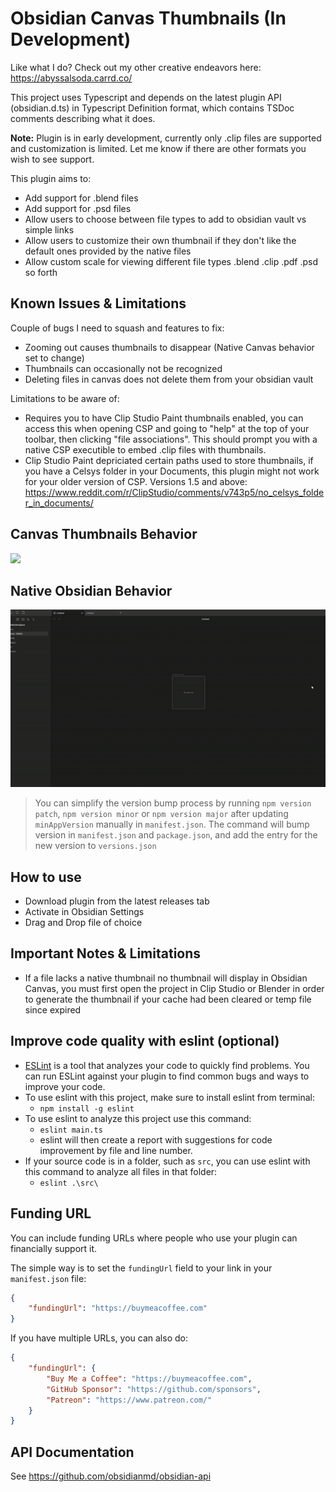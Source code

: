 # Obsidian Canvas Thumbnails (In Development)

Like what I do? Check out my other creative endeavors here: https://abyssalsoda.carrd.co/

This project uses Typescript and depends on the latest plugin API (obsidian.d.ts) in Typescript Definition format, which contains TSDoc comments describing what it does.

**Note:** Plugin is in early development, currently only .clip files are supported and customization is limited. Let me know if there are other formats you wish to see support.

This plugin aims to:
- Add support for .blend files
- Add support for .psd files
- Allow users to choose between file types to add to obsidian vault vs simple links
- Allow users to customize their own thumbnail if they don't like the default ones provided by the native files
- Allow custom scale for viewing different file types .blend .clip .pdf .psd so forth

## Known Issues & Limitations

Couple of bugs I need to squash and features to fix:

- Zooming out causes thumbnails to disappear (Native Canvas behavior set to change)
- Thumbnails can occasionally not be recognized
- Deleting files in canvas does not delete them from your obsidian vault

Limitations to be aware of:

- Requires you to have Clip Studio Paint thumbnails enabled, you can access this when opening CSP and going to "help" at the top of your toolbar, then clicking "file associations". This should prompt you with a native CSP executible to embed .clip files with thumbnails.
- Clip Studio Paint depriciated certain paths used to store thumbnails, if you have a Celsys folder in your Documents, this plugin might not work for your older version of CSP. Versions 1.5 and above: https://www.reddit.com/r/ClipStudio/comments/v743p5/no_celsys_folder_in_documents/

## Canvas Thumbnails Behavior

![]([https://github.com/AbyssalSoda/Canvas-File-Thumbnails/blob/CT.gif])

## Native Obsidian Behavior

![](https://github.com/AbyssalSoda/Canvas-File-Thumbnails/blob/master/NCT.gif)

> You can simplify the version bump process by running `npm version patch`, `npm version minor` or `npm version major` after updating `minAppVersion` manually in `manifest.json`.
> The command will bump version in `manifest.json` and `package.json`, and add the entry for the new version to `versions.json`


## How to use

- Download plugin from the latest releases tab
- Activate in Obsidian Settings
- Drag and Drop file of choice

## Important Notes & Limitations

- If a file lacks a native thumbnail no thumbnail will display in Obsidian Canvas, you must first open the project in Clip Studio or Blender in order to generate the thumbnail if your cache had been cleared or temp file since expired

## Improve code quality with eslint (optional)
- [ESLint](https://eslint.org/) is a tool that analyzes your code to quickly find problems. You can run ESLint against your plugin to find common bugs and ways to improve your code. 
- To use eslint with this project, make sure to install eslint from terminal:
  - `npm install -g eslint`
- To use eslint to analyze this project use this command:
  - `eslint main.ts`
  - eslint will then create a report with suggestions for code improvement by file and line number.
- If your source code is in a folder, such as `src`, you can use eslint with this command to analyze all files in that folder:
  - `eslint .\src\`

## Funding URL

You can include funding URLs where people who use your plugin can financially support it.

The simple way is to set the `fundingUrl` field to your link in your `manifest.json` file:

```json
{
    "fundingUrl": "https://buymeacoffee.com"
}
```

If you have multiple URLs, you can also do:

```json
{
    "fundingUrl": {
        "Buy Me a Coffee": "https://buymeacoffee.com",
        "GitHub Sponsor": "https://github.com/sponsors",
        "Patreon": "https://www.patreon.com/"
    }
}
```

## API Documentation

See https://github.com/obsidianmd/obsidian-api

